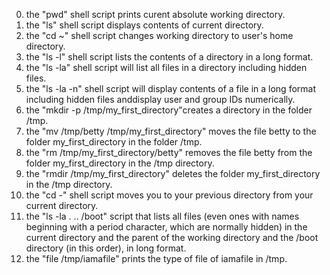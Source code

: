 0. the "pwd" shell script prints curent absolute working directory.
1. the "ls" shell script displays contents of current directory.
2. the "cd ~" shell script changes working directory to user's home directory.
3. the "ls -l" shell script lists the contents of a directory in a long format.
4. the "ls -la" shell script will list all files in a directory including hidden files.
5. the "ls -la -n" shell script will display contents of a file in a long format including hidden files anddisplay user and group IDs numerically.
6. the "mkdir -p /tmp/my_first_directory"creates a directory in the folder /tmp.
7. the "mv /tmp/betty /tmp/my_first_directory" moves the file betty to the folder my_first_directory in the folder /tmp.
8. the "rm /tmp/my_first_directory/betty" removes the file betty from the folder my_first_directory in the /tmp directory.
9. the "rmdir /tmp/my_first_directory" deletes the folder my_first_directory in the /tmp directory.
10. the "cd -" shell script moves you to your previous directory from your current directory.
11. the "ls -la . .. /boot" script that lists all files (even ones with names beginning with a period character, which are normally hidden) in the current directory and the parent of the working directory and the /boot directory (in this order), in long format.
12. the "file /tmp/iamafile" prints the type of file of iamafile in /tmp.
